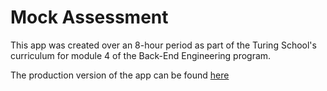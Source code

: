 # Mock Assessment

This app was created over an 8-hour period as part of the Turing School's curriculum for module 4 of the Back-End Engineering program.

The production version of the app can be found [here](https://http://bloodcurdling-werewolf-54406.herokuapp.com/)
